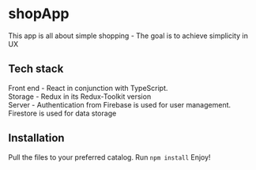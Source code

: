 # shopApp
This app is all about simple shopping - The goal is to achieve simplicity in UX

## Tech stack
Front end - React in conjunction with TypeScript.  
Storage - Redux in its Redux-Toolkit version  
Server - Authentication from Firebase is used for user management. Firestore is used for data storage

## Installation
Pull the files to your preferred catalog.
Run `npm install`
Enjoy!
